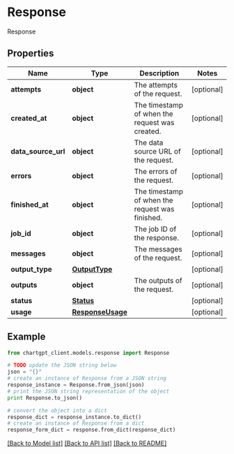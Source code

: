# Response

Response

## Properties
Name | Type | Description | Notes
------------ | ------------- | ------------- | -------------
**attempts** | **object** | The attempts of the request. | [optional] 
**created_at** | **object** | The timestamp of when the request was created. | [optional] 
**data_source_url** | **object** | The data source URL of the request. | [optional] 
**errors** | **object** | The errors of the request. | [optional] 
**finished_at** | **object** | The timestamp of when the request was finished. | [optional] 
**job_id** | **object** | The job ID of the response. | [optional] 
**messages** | **object** | The messages of the request. | [optional] 
**output_type** | [**OutputType**](OutputType.md) |  | [optional] 
**outputs** | **object** | The outputs of the request. | [optional] 
**status** | [**Status**](Status.md) |  | [optional] 
**usage** | [**ResponseUsage**](ResponseUsage.md) |  | [optional] 

## Example

```python
from chartgpt_client.models.response import Response

# TODO update the JSON string below
json = "{}"
# create an instance of Response from a JSON string
response_instance = Response.from_json(json)
# print the JSON string representation of the object
print Response.to_json()

# convert the object into a dict
response_dict = response_instance.to_dict()
# create an instance of Response from a dict
response_form_dict = response.from_dict(response_dict)
```
[[Back to Model list]](../README.md#documentation-for-models) [[Back to API list]](../README.md#documentation-for-api-endpoints) [[Back to README]](../README.md)


